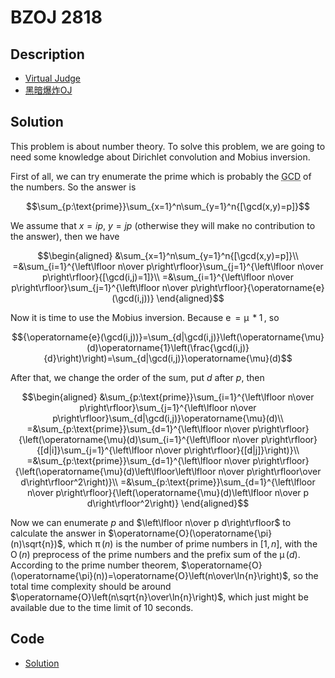 # BZOJ 2818

## Description

- [Virtual Judge](https://vjudge.net/problem/HYSBZ-2818)
- [黑暗爆炸OJ](https://darkbzoj.tk/problem/2818)

## Solution

This problem is about number theory. To solve this problem, we are going to need some knowledge about Dirichlet convolution and Mobius inversion.

First of all, we can try enumerate the prime which is probably the <abbr title="Greatest Common Divider">GCD</abbr> of the numbers. So the answer is

$$\sum_{p:\text{prime}}\sum_{x=1}^n\sum_{y=1}^n{[\gcd(x,y)=p]}$$

We assume that $x=ip$, $y=jp$ (otherwise they will make no contribution to the answer), then we have

$$\begin{aligned}
 &\sum_{x=1}^n\sum_{y=1}^n{[\gcd(x,y)=p]}\\
=&\sum_{i=1}^{\left\lfloor n\over p\right\rfloor}\sum_{j=1}^{\left\lfloor n\over p\right\rfloor}{[\gcd(i,j)=1]}\\
=&\sum_{i=1}^{\left\lfloor n\over p\right\rfloor}\sum_{j=1}^{\left\lfloor n\over p\right\rfloor}{\operatorname{e}(\gcd(i,j))}
\end{aligned}$$

Now it is time to use the Mobius inversion. Because $\operatorname{e}=\operatorname{\mu}*\operatorname{1}$, so

$${\operatorname{e}(\gcd(i,j))}=\sum_{d|\gcd(i,j)}\left(\operatorname{\mu}(d)\operatorname{1}\left(\frac{\gcd(i,j)}{d}\right)\right)=\sum_{d|\gcd(i,j)}\operatorname{\mu}(d)$$

After that, we change the order of the sum, put $d$ after $p$, then

$$\begin{aligned}
 &\sum_{p:\text{prime}}\sum_{i=1}^{\left\lfloor n\over p\right\rfloor}\sum_{j=1}^{\left\lfloor n\over p\right\rfloor}\sum_{d|\gcd(i,j)}\operatorname{\mu}(d)\\
=&\sum_{p:\text{prime}}\sum_{d=1}^{\left\lfloor n\over p\right\rfloor}{\left(\operatorname{\mu}(d)\sum_{i=1}^{\left\lfloor n\over p\right\rfloor}{[d|i]}\sum_{j=1}^{\left\lfloor n\over p\right\rfloor}{[d|j]}\right)}\\
=&\sum_{p:\text{prime}}\sum_{d=1}^{\left\lfloor n\over p\right\rfloor}{\left(\operatorname{\mu}(d)\left\lfloor\left\lfloor n\over p\right\rfloor\over d\right\rfloor^2\right)}\\
=&\sum_{p:\text{prime}}\sum_{d=1}^{\left\lfloor n\over p\right\rfloor}{\left(\operatorname{\mu}(d)\left\lfloor n\over p d\right\rfloor^2\right)}
\end{aligned}$$

Now we can enumerate $p$ and $\left\lfloor n\over p d\right\rfloor$ to calculate the answer in $\operatorname{O}(\operatorname{\pi}(n)\sqrt{n})$, which $\operatorname{\pi}(n)$ is the number of prime numbers in $[1,n]$, with the $\operatorname{O}(n)$ preprocess of the prime numbers and the prefix sum of the $\operatorname{\mu}(d)$. According to the prime number theorem, $\operatorname{O}(\operatorname{\pi}(n))=\operatorname{O}\left(n\over\ln{n}\right)$, so the total time complexity should be around $\operatorname{O}\left(n\sqrt{n}\over\ln{n}\right)$, which just might be available due to the time limit of 10 seconds.

## Code

- [Solution](BZOJ.2818.0.cpp)

